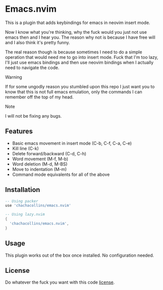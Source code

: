 # Emacs.nvim

This is a plugin that adds keybindings for emacs in neovim insert mode.

Now I know what you're thinking, why the fuck would you just not use emacs then and I hear you. The reason why not is because I have free will and I also think it's pretty funny.

The real reason though is because sometimes I need to do a simple operation that would need me to go into insert mode. Fuck that I'm too lazy, I'll just use emacs bindings and then use neovim bindings when I actually need to navigate the code.

> [!WARNING]
> If for some ungodly reason you stumbled upon this repo I just want you to know that this is not full emacs emulation, only the commands I can remember off the top of my head.

> [!NOTE]
> I will not be fixing any bugs.

## Features

- Basic emacs movement in insert mode (C-b, C-f, C-a, C-e)
- Kill line (C-k)
- Delete forward/backward (C-d, C-h)
- Word movement (M-f, M-b)
- Word deletion (M-d, M-BS)
- Move to indentation (M-m)
- Command mode equivalents for all of the above

## Installation

```lua
-- Using packer
use 'chachacollins/emacs.nvim'

-- Using lazy.nvim
{
  'chachacollins/emacs.nvim',
}
```

## Usage

This plugin works out of the box once installed. No configuration needed.

## License

Do whatever the fuck you want with this code [license](./LICENSE).
